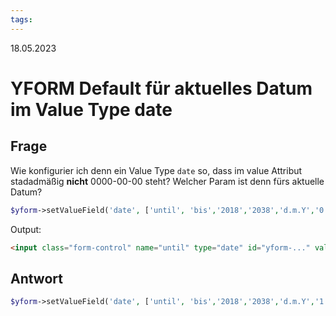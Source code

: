 ```yaml
---
tags: 
---
```


18.05.2023

# YFORM Default für aktuelles Datum im Value Type date


## Frage

Wie konfigurier ich denn ein Value Type `date` so, dass im value Attribut stadadmäßig **nicht** 0000-00-00 steht?  Welcher Param ist denn fürs aktuelle Datum?

```php
$yform->setValueField('date', ['until', 'bis','2018','2038','d.m.Y','0','0','input:date']);
```

Output:  

```Html
<input class="form-control" name="until" type="date" id="yform-..." value="0000-00-00" />
```

## Antwort

```php
$yform->setValueField('date', ['until', 'bis','2018','2038','d.m.Y','1','0','input:date']);
```
